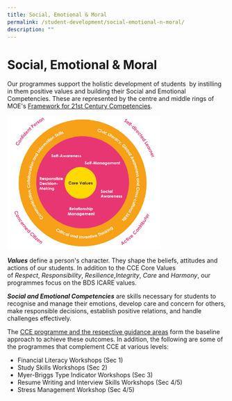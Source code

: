 ```yaml
---
title: Social, Emotional & Moral
permalink: /student-development/social-emotional-n-moral/
description: ""
---
```

Social, Emotional & Moral
=========================


Our programmes support the holistic development of students  by instilling in them positive values and building their Social and Emotional Competencies. These are represented by the centre and middle rings of MOE's [Framework for 21st Century Competencies](https://www.moe.gov.sg/education-in-sg/21st-century-competencies).

<img src="/images/21CC%20Framework.png"  
style="width:70%">

<i><b>Values</b></i> define a person's character. They shape the beliefs, attitudes and actions of our students. In addition to the CCE Core Values of <i>Respect</i>, <i>Responsibility</i>, <i>Resilience</i>,<i>Integrity</i>, <i>Care</i> and <i>Harmony</i>, our programmes focus on the BDS ICARE values.

  

<i><b>Social and Emotional Competencies</b></i> are skills necessary for students to recognise and manage their emotions, develop care and concern for others, make responsible decisions, establish positive relations, and handle challenges effectively.


The [CCE programme and the respective guidance areas](/student-development/character-and-citizenship-education) form the baseline approach to achieve these outcomes. In addition, the following are some of the programmes that complement CCE at various levels:

* Financial Literacy Workshops (Sec 1)
* Study Skills Workshops (Sec 2)
* Myer-Briggs Type Indicator Workshops (Sec 3)
* Resume Writing and Interview Skills Workshops (Sec 4/5)
* Stress Management Workshop (Sec 4/5)